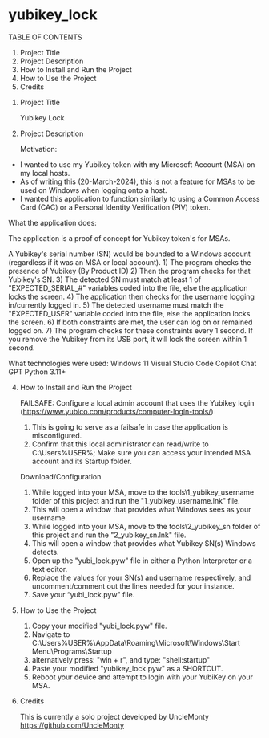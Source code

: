 # yubikey_lock

TABLE OF CONTENTS

   1) Project Title
   2) Project Description
   3) How to Install and Run the Project
   4) How to Use the Project
   5) Credits

1. Project Title 

   Yubikey Lock

2. Project Description

   Motivation:
   
  - I wanted to use my Yubikey token with my Microsoft Account (MSA) on my local hosts.
  - As of writing this (20-March-2024), this is not a feature for MSAs to be used on Windows when logging onto a host.
  - I wanted this application to function similarly to using a Common Access Card (CAC) or a Personal Identity Verification (PIV) token.

   What the application does:
   
   The application is a proof of concept for Yubikey token's for MSAs.
   
   A Yubikey's serial number (SN) would be bounded to a Windows account (regardless if it was an MSA or local account).
        1) The program checks the presence of Yubikey (By Product ID)
        2) Then the program checks for that Yubikey's SN.
        3) The detected SN must match at least 1 of "EXPECTED_SERIAL_#" variables coded into the file, else the application locks the screen.
        4) The application then checks for the username logging in/currently logged in.
        5) The detected username must match the "EXPECTED_USER" variable coded into the file, else the application locks the screen.
        6) If both constraints are met, the user can log on or remained logged on.
        7) The program checks for these constraints every 1 second.
   If you remove the Yubikey from its USB port, it will lock the screen within 1 second. 

   What technologies were used:
      Windows 11
      Visual Studio Code
      Copilot
      Chat GPT
      Python 3.11+

4. How to Install and Run the Project

   FAILSAFE: Configure a local admin account that uses the Yubikey login (https://www.yubico.com/products/computer-login-tools/)
   1) This is going to serve as a failsafe in case the application is misconfigured.
   2) Confirm that this local administrator can read/write to C:\Users\%USER%; Make sure you can access your intended MSA account and its Startup folder.
   
   Download/Configuration
   
   1) While logged into your MSA, move to the tools\1_yubikey_username folder of this project and run the "1_yubikey_username.lnk" file.
   2) This will open a window that provides what Windows sees as your username.
   3) While logged into your MSA, move to the tools\2_yubikey_sn folder of this project and run the "2_yubikey_sn.lnk" file.
   4) This will open a window that provides what Yubikey SN(s) Windows detects.
   5) Open up the "yubi_lock.pyw" file in either a Python Interpreter or a text editor.
   6) Replace the values for your SN(s) and username respectively, and uncomment/comment out the lines needed for your instance.
   7) Save your “yubi_lock.pyw" file.

6. How to Use the Project

   1) Copy your modified "yubi_lock.pyw" file.
   2) Navigate to C:\Users\%USER%\AppData\Roaming\Microsoft\Windows\Start Menu\Programs\Startup
   3) alternatively press: "win + r", and type: "shell:startup"
   4) Paste your modified "yubikey_lock.pyw" as a SHORTCUT.
   5) Reboot your device and attempt to login with your YubiKey on your MSA.

7. Credits

   This is currently a solo project developed by UncleMonty
   https://github.com/UncleMonty
